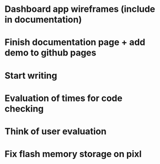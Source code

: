 # Dashboard app wireframes (include in documentation)
# Finish documentation page + add demo to github pages
# Start writing
# Evaluation of times for code checking
# Think of user evaluation
# Fix flash memory storage on pixl

 